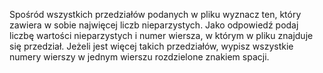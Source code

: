 Spośród wszystkich przedziałów podanych w pliku wyznacz ten, który zawiera w sobie najwięcej liczb 
nieparzystych. Jako odpowiedź podaj liczbę wartości nieparzystych i numer wiersza,
w którym w pliku znajduje się przedział. Jeżeli jest więcej takich przedziałów, wypisz wszystkie
numery wierszy w jednym wierszu rozdzielone znakiem spacji.
